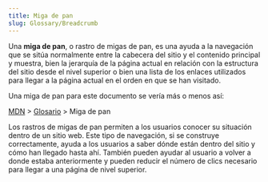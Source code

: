 ```yaml
---
title: Miga de pan
slug: Glossary/Breadcrumb
---
```


Una **miga de pan**, o rastro de migas de pan, es una ayuda a la navegación que se sitúa normalmente entre la cabecera del sitio y el contenido principal y muestra, bien la jerarquía de la página actual en relación con la estructura del sitio desde el nivel superior o bien una lista de los enlaces utilizados para llegar a la página actual en el orden en que se han visitado.

Una miga de pan para este documento se vería más o menos así:

[MDN](/) > [Glosario](/es/docs/Glossary/) > Miga de pan

Los rastros de migas de pan permiten a los usuarios conocer su situación dentro de un sitio web. Este tipo de navegación, si se construye correctamente, ayuda a los usuarios a saber dónde están dentro del sitio y cómo han llegado hasta ahí. También pueden ayudar al usuario a volver a donde estaba anteriormente y pueden reducir el número de clics necesario para llegar a una página de nivel superior.
